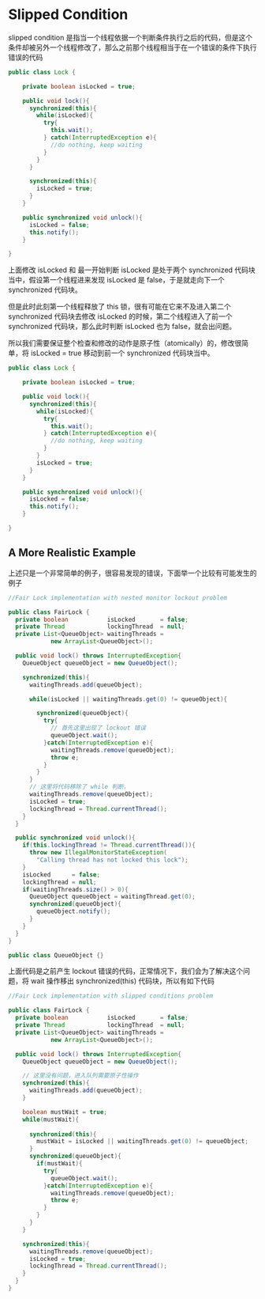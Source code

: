 # Slipped Condition

slipped condition 是指当一个线程依据一个判断条件执行之后的代码，但是这个条件却被另外一个线程修改了，那么之前那个线程相当于在一个错误的条件下执行错误的代码

```java
public class Lock {

    private boolean isLocked = true;

    public void lock(){
      synchronized(this){
        while(isLocked){
          try{
            this.wait();
          } catch(InterruptedException e){
            //do nothing, keep waiting
          }
        }
      }

      synchronized(this){
        isLocked = true;
      }
    }

    public synchronized void unlock(){
      isLocked = false;
      this.notify();
    }

}
```

上面修改 isLocked 和 最一开始判断 isLocked 是处于两个 synchronized 代码块当中，假设第一个线程进来发现 isLocked 是 false，于是就走向下一个 synchronized 代码块。

但是此时此刻第一个线程释放了 this 锁，很有可能在它来不及进入第二个 synchronized 代码块去修改 isLocked 的时候，第二个线程进入了前一个 synchronized 代码块，那么此时判断 isLocked 也为 false，就会出问题。

所以我们需要保证整个检查和修改的动作是原子性（atomically）的，修改很简单，将 isLocked = true 移动到前一个 synchronized 代码块当中。

```java
public class Lock {

    private boolean isLocked = true;

    public void lock(){
      synchronized(this){
        while(isLocked){
          try{
            this.wait();
          } catch(InterruptedException e){
            //do nothing, keep waiting
          }
        }
        isLocked = true;
      }
    }

    public synchronized void unlock(){
      isLocked = false;
      this.notify();
    }

}
```

## A More Realistic Example

上述只是一个非常简单的例子，很容易发现的错误，下面举一个比较有可能发生的例子

```java
//Fair Lock implementation with nested monitor lockout problem

public class FairLock {
  private boolean           isLocked       = false;
  private Thread            lockingThread  = null;
  private List<QueueObject> waitingThreads =
            new ArrayList<QueueObject>();

  public void lock() throws InterruptedException{
    QueueObject queueObject = new QueueObject();

    synchronized(this){
      waitingThreads.add(queueObject);

      while(isLocked || waitingThreads.get(0) != queueObject){

        synchronized(queueObject){
          try{
            // 首先这里出现了 lockout 错误
            queueObject.wait();
          }catch(InterruptedException e){
            waitingThreads.remove(queueObject);
            throw e;
          }
        }
      }
      // 这里将代码移除了 while 判断，
      waitingThreads.remove(queueObject);
      isLocked = true;
      lockingThread = Thread.currentThread();
    }
  }

  public synchronized void unlock(){
    if(this.lockingThread != Thread.currentThread()){
      throw new IllegalMonitorStateException(
        "Calling thread has not locked this lock");
    }
    isLocked      = false;
    lockingThread = null;
    if(waitingThreads.size() > 0){
      QueueObject queueObject = waitingThread.get(0);
      synchronized(queueObject){
        queueObject.notify();
      }
    }
  }
}

public class QueueObject {}
```

上面代码是之前产生 lockout 错误的代码，正常情况下，我们会为了解决这个问题，将 wait 操作移出 synchronized(this) 代码块，所以有如下代码

```java
//Fair Lock implementation with slipped conditions problem

public class FairLock {
  private boolean           isLocked       = false;
  private Thread            lockingThread  = null;
  private List<QueueObject> waitingThreads =
            new ArrayList<QueueObject>();

  public void lock() throws InterruptedException{
    QueueObject queueObject = new QueueObject();

    // 这里没有问题，进入队列需要原子性操作
    synchronized(this){
      waitingThreads.add(queueObject);
    }

    boolean mustWait = true;
    while(mustWait){
      
      synchronized(this){
        mustWait = isLocked || waitingThreads.get(0) != queueObject;
      }
      synchronized(queueObject){
        if(mustWait){
          try{
            queueObject.wait();
          }catch(InterruptedException e){
            waitingThreads.remove(queueObject);
            throw e;
          }
        }
      }
    }

    synchronized(this){
      waitingThreads.remove(queueObject);
      isLocked = true;
      lockingThread = Thread.currentThread();
    }
  }
}
```
